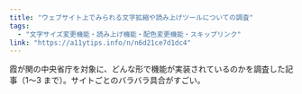 ```yaml
---
title: "ウェブサイト上でみられる文字拡縮や読み上げツールについての調査"
tags:
  - "文字サイズ変更機能・読み上げ機能・配色変更機能・スキップリンク"
link: "https://a11ytips.info/n/n6d21ce7d1dc4"
---
```


霞が関の中央省庁を対象に、どんな形で機能が実装されているのかを調査した記事（1〜3 まで）。サイトごとのバラバラ具合がすごい。
